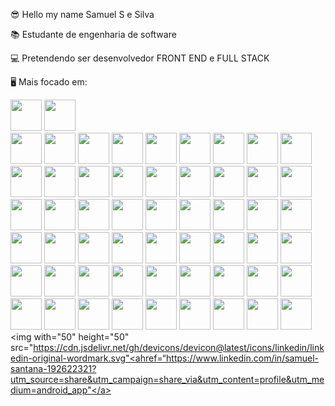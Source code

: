 😎 Hello my name Samuel S e Silva

📚 Estudante de engenharia de software

💻 Pretendendo ser desenvolvedor FRONT END e FULL STACK

🖥 Mais focado em: 

<img width="50" height="50"
src="https://cdn.jsdelivr.net/gh/devicons/devicon@latest/icons/html5/html5-original-wordmark.svg" />
<img width="50" hedght="50" src="https://cdn.jsdelivr.net/gh/devicons/devicon@latest/icons/css3/css3-original-wordmark.svg" />          
<img width="50" height="50" src="https://cdn.jsdelivr.net/gh/devicons/devicon@latest/icons/javascript/javascript-original.svg" />
<img with="50" height="50" src="https://cdn.jsdelivr.net/gh/devicons/devicon@latest/icons/typescript/typescript-original.svg" />
<img width="50" height="50" src="https://cdn.jsdelivr.net/gh/devicons/devicon@latest/icons/react/react-original-wordmark.svg" />
<img width="50" height="50" src="https://cdn.jsdelivr.net/gh/devicons/devicon@latest/icons/nextjs/nextjs-original.svg" />
<img width="50" height="50" src="https://cdn.jsdelivr.net/gh/devicons/devicon@latest/icons/angularjs/angularjs-original.svg" />
<img width="50" height="50" src="https://cdn.jsdelivr.net/gh/devicons/devicon@latest/icons/jquery/jquery-original-wordmark.svg" />
<img with="50" height="50" src="https://cdn.jsdelivr.net/gh/devicons/devicon@latest/icons/tensorflow/tensorflow-original-wordmark.svg" />
<img width="50" height="50" src="https://cdn.jsdelivr.net/gh/devicons/devicon@latest/icons/vuejs/vuejs-original.svg" />
<img with="50" height="50" src="https://cdn.jsdelivr.net/gh/devicons/devicon@latest/icons/nodejs/nodejs-original-wordmark.svg" />
<img with="50" height="50" src="https://cdn.jsdelivr.net/gh/devicons/devicon@latest/icons/fastify/fastify-plain-wordmark.svg" />
<img with="50" height="50" src="https://cdn.jsdelivr.net/gh/devicons/devicon@latest/icons/express/express-original-wordmark.svg" />
<img width="50" height="50" src="https://cdn.jsdelivr.net/gh/devicons/devicon@latest/icons/figma/figma-original.svg" />
<img with="50" height="50" src="https://cdn.jsdelivr.net/gh/devicons/devicon@latest/icons/docker/docker-original.svg" />
<img with="50" height="50" src="https://cdn.jsdelivr.net/gh/devicons/devicon@latest/icons/sqldeveloper/sqldeveloper-original.svg" />
<img with="50" height="50" src="https://cdn.jsdelivr.net/gh/devicons/devicon@latest/icons/postgresql/postgresql-original-wordmark.svg" />
<img with="50" height="50" src="https://cdn.jsdelivr.net/gh/devicons/devicon@latest/icons/mysql/mysql-original-wordmark.svg" />
<img with="50" height="50" src="https://cdn.jsdelivr.net/gh/devicons/devicon@latest/icons/mongodb/mongodb-original-wordmark.svg" />
<img with="50" height="50" src="https://cdn.jsdelivr.net/gh/devicons/devicon@latest/icons/mariadb/mariadb-original-wordmark.svg" />
<img with="50" height="50" src="https://cdn.jsdelivr.net/gh/devicons/devicon@latest/icons/amazonwebservices/amazonwebservices-original-wordmark.svg" /> 
<img with="50" height="50" src="https://cdn.jsdelivr.net/gh/devicons/devicon@latest/icons/googlecloud/googlecloud-original-wordmark.svg" />
<img with ="50" height="50" src="https://cdn.jsdelivr.net/gh/devicons/devicon@latest/icons/tailwindcss/tailwindcss-original-wordmark.svg" />
<img with="50" height="50" src="https://cdn.jsdelivr.net/gh/devicons/devicon@latest/icons/nestjs/nestjs-line-wordmark.svg" />
<img with="50" height="50"  src="https://cdn.jsdelivr.net/gh/devicons/devicon@latest/icons/npm/npm-original-wordmark.svg" />
<img with="50" height="50" src="https://cdn.jsdelivr.net/gh/devicons/devicon@latest/icons/pnpm/pnpm-original-wordmark.svg" />
<img with="50" height="50" src="https://cdn.jsdelivr.net/gh/devicons/devicon@latest/icons/reactrouter/reactrouter-original-wordmark.svg" />
<img with="50" height="50" src="https://cdn.jsdelivr.net/gh/devicons/devicon@latest/icons/linux/linux-original.svg" />
<img with="50" height="50" src="https://cdn.jsdelivr.net/gh/devicons/devicon@latest/icons/apple/apple-original.svg" />
<img with="50" height="50" src="https://cdn.jsdelivr.net/gh/devicons/devicon@latest/icons/dotnetcore/dotnetcore-plain.svg" />
<img with="50" height="50" src="https://cdn.jsdelivr.net/gh/devicons/devicon@latest/icons/php/php-original.svg" />
<img with="50" height="50" src="https://cdn.jsdelivr.net/gh/devicons/devicon@latest/icons/java/java-original-wordmark.svg" />
<img with="50" height="50" src="https://cdn.jsdelivr.net/gh/devicons/devicon@latest/icons/csharp/csharp-original.svg" />
<img with="50" height="50" src="https://cdn.jsdelivr.net/gh/devicons/devicon@latest/icons/graphql/graphql-plain-wordmark.svg" />
<img with="50" height="50" src="https://cdn.jsdelivr.net/gh/devicons/devicon@latest/icons/djangorest/djangorest-line-wordmark.svg" />
<img with="50" height="50" src="https://cdn.jsdelivr.net/gh/devicons/devicon@latest/icons/kubernetes/kubernetes-original-wordmark.svg" />
<img with="50" height="50" src="https://cdn.jsdelivr.net/gh/devicons/devicon@latest/icons/azure/azure-original-wordmark.svg" />
<img with="50" height="50" src="https://cdn.jsdelivr.net/gh/devicons/devicon@latest/icons/spring/spring-original-wordmark.svg" />
<img with="50" height="50" src="https://cdn.jsdelivr.net/gh/devicons/devicon@latest/icons/composer/composer-original.svg" /> 
<img with="50" height="50" src="https://cdn.jsdelivr.net/gh/devicons/devicon@latest/icons/laravel/laravel-original-wordmark.svg" />
<img with="50" height="50" src="https://cdn.jsdelivr.net/gh/devicons/devicon@latest/icons/go/go-original-wordmark.svg" />
<img with="50" height="50" src="https://cdn.jsdelivr.net/gh/devicons/devicon@latest/icons/maven/maven-original.svg" />
<img with="50" height="50" src="https://cdn.jsdelivr.net/gh/devicons/devicon@latest/icons/Junit/Junit-original.svg" />
<img with="50" height="50" src="https://cdn.jsdelivr.net/gh/devicons/devicon@latest/icons/firefox/firefox-original.svg" />
 <img with="50" height="50" src="https://cdn.jsdelivr.net/gh/devicons/devicon@latest/icons/gitlab/gitlab-original.svg" />
<img with="50" height="50" src="https://cdn.jsdelivr.net/gh/devicons/devicon@latest/icons/githubactions/githubactions-original.svg" />
<img with="50" height="50" src="https://cdn.jsdelivr.net/gh/devicons/devicon@latest/icons/wordpress/wordpress-original.svg" />
<img with="50" height="50" src="https://cdn.jsdelivr.net/gh/devicons/devicon@latest/icons/vscode/vscode-original.svg" />
<img with="50" height="50" src="https://cdn.jsdelivr.net/gh/devicons/devicon@latest/icons/pycharm/pycharm-original.svg" />
<img with="50" height="50" src="https://cdn.jsdelivr.net/gh/devicons/devicon@latest/icons/githubcodespaces/githubcodespaces-original.svg" />
<img with="50" height="50" src="https://cdn.jsdelivr.net/gh/devicons/devicon@latest/icons/storybook/storybook-plain-wordmark.svg" />
<img with="50" height="50" src="https://cdn.jsdelivr.net/gh/devicons/devicon@latest/icons/gitbook/gitbook-original-wordmark.svg" />
<img with="50" height="50" src="https://cdn.jsdelivr.net/gh/devicons/devicon@latest/icons/swagger/swagger-original-wordmark.svg" />
<img with="50" height="50" src="https://cdn.jsdelivr.net/gh/devicons/devicon@latest/icons/apachekafka/apachekafka-original-wordmark.svg" />
<img with="50" height="50" src="https://cdn.jsdelivr.net/gh/devicons/devicon@latest/icons/jest/jest-plain.svg" />
<img with="50" height="50" src="https://cdn.jsdelivr.net/gh/devicons/devicon@latest/icons/lodash/lodash-original.svg" />
<img with="50" height="50" src="https://cdn.jsdelivr.net/gh/devicons/devicon@latest/icons/linkedin/linkedin-original-wordmark.svg"<ahref=“https://www.linkedin.com/in/samuel-santana-192622321?utm_source=share&utm_campaign=share_via&utm_content=profile&utm_medium=android_app"</a>
          
          
          
          
          

          
          
          
          

            
          
          
          
          
          
                    
                    
          
          
                    
          
          
          
          

        
          
          
          
          
           

       
